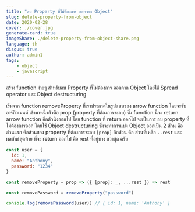 ```yaml
---
title: "ลบ Property ที่ไม่ต้องการ ออกจาก Object"
slug: delete-property-from-object
date: 2020-02-28
cover: ./cover.jpg
generate-card: true
imageShare: ./delete-property-from-object-share.png
language: th
disqus: true
author: admin1
tags:
    - object
    - javascript
---
```


สร้าง function ง่ายๆ สำหรับลบ Property ที่ไม่ต้องการ ออกจาก Object โดยใช้ Spread operator และ Object destructuring

เริ่มจาก function removeProperty ที่เราประกาศในรูปแบบของ arrow function โดยจะรับ อาร์กิวเมนต์ เข้ามาหนึ่งตัวคือ prop (property ที่ต้องการจะลบ) ซึ่ง function นี้จะ return arrow function อีกตัวนึงออกไป โดย function ที่ return ออกไป จะเป็นการ ลบ property ที่ไม่ต้องการออก โดยใช้ Object destructuring ซึ่งจะทำการแบ่ง Object ออกเป็น 2 ส่วน คือ ส่วนแรก คือส่วนของ property ที่ต้องการจะลบ `[prop]` อีกส่วน คือ ส่วนที่เหลือ `..rest` และ ผลลัพธ์สุดท้าย ที่จะ return ออกไป คือ rest ที่อยู่ทาง ขวาสุด ครับ

``` javascript
const user = {
  id: 1,
  name: "Anthony",
  password: "1234"
}

const removeProperty = prop => ({ [prop]: _, ...rest }) => rest

const removePassword = removeProperty("password")

console.log(removePassword(user)) // { id: 1, name: 'Anthony' }
```